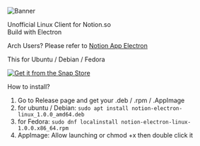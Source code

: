 ![Banner](https://github.com/user-attachments/assets/aa9834f5-4c44-436e-8499-a8c83670b7ff)

Unofficial Linux Client for Notion.so <br />
Build with Electron

Arch Users? Please refer to [Notion App Electron](https://aur.archlinux.org/packages/notion-app-electron)

This for Ubuntu / Debian / Fedora

<a href="https://snapcraft.io/notion-electron-linux">
    <img alt="Get it from the Snap Store" src=https://snapcraft.io/en/dark/install.svg />
  </a>

How to install?

1. Go to Release page and get your .deb / .rpm / .AppImage
2. for ubuntu / Debian:
   ```sudo apt install notion-electron-linux_1.0.0_amd64.deb```
3. for Fedora:
   ```sudo dnf localinstall notion-electron-linux-1.0.0.x86_64.rpm```
4. AppImage:
   Allow launching or chmod +x then double click it
